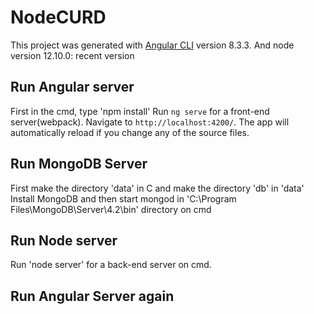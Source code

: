# NodeCURD

This project was generated with [Angular CLI](https://github.com/angular/angular-cli) version 8.3.3.
And node version 12.10.0: recent version

## Run Angular server
First in the cmd, type 'npm install'
Run `ng serve` for a front-end server(webpack). Navigate to `http://localhost:4200/`. The app will automatically reload if you change any of the source files.

## Run MongoDB Server
First make the directory 'data' in C and make the directory 'db' in 'data' 
Install MongoDB and then start mongod in 'C:\Program Files\MongoDB\Server\4.2\bin' directory on cmd


## Run Node server

Run 'node server' for a back-end server on cmd.

## Run Angular Server again
